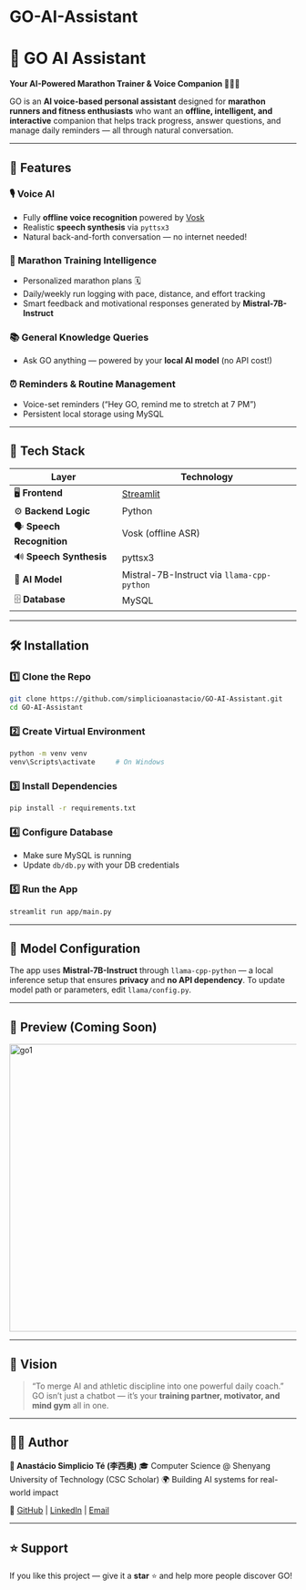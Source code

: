 # GO-AI-Assistant
# 🧠 GO AI Assistant

**Your AI-Powered Marathon Trainer & Voice Companion 🏃‍♂️💬**

GO is an **AI voice-based personal assistant** designed for **marathon runners and fitness enthusiasts** who want an **offline, intelligent, and interactive** companion that helps track progress, answer questions, and manage daily reminders — all through natural conversation.

---

## 🚀 Features

### 🎙️ Voice AI

* Fully **offline voice recognition** powered by [Vosk](https://alphacephei.com/vosk)
* Realistic **speech synthesis** via `pyttsx3`
* Natural back-and-forth conversation — no internet needed!

### 🏃 Marathon Training Intelligence

* Personalized marathon plans 🗓️
* Daily/weekly run logging with pace, distance, and effort tracking
* Smart feedback and motivational responses generated by **Mistral-7B-Instruct**

### 📚 General Knowledge Queries

* Ask GO anything — powered by your **local AI model** (no API cost!)

### ⏰ Reminders & Routine Management

* Voice-set reminders (“Hey GO, remind me to stretch at 7 PM”)
* Persistent local storage using MySQL

---

## 🧩 Tech Stack

| Layer                      | Technology                                 |
| -------------------------- | ------------------------------------------ |
| 🖥️ **Frontend**           | [Streamlit](https://streamlit.io)          |
| ⚙️ **Backend Logic**       | Python                                     |
| 🗣️ **Speech Recognition** | Vosk (offline ASR)                         |
| 🔊 **Speech Synthesis**    | pyttsx3                                    |
| 🤖 **AI Model**            | Mistral-7B-Instruct via `llama-cpp-python` |
| 🗄️ **Database**           | MySQL                                      |

---

## 🛠️ Installation

### 1️⃣ Clone the Repo

```bash
git clone https://github.com/simplicioanastacio/GO-AI-Assistant.git
cd GO-AI-Assistant
```

### 2️⃣ Create Virtual Environment

```bash
python -m venv venv
venv\Scripts\activate     # On Windows
```

### 3️⃣ Install Dependencies

```bash
pip install -r requirements.txt
```

### 4️⃣ Configure Database

* Make sure MySQL is running
* Update `db/db.py` with your DB credentials

### 5️⃣ Run the App

```bash
streamlit run app/main.py
```

---

## 🧠 Model Configuration

The app uses **Mistral-7B-Instruct** through `llama-cpp-python` — a local inference setup that ensures **privacy** and **no API dependency**.
To update model path or parameters, edit `llama/config.py`.

---

## 📸 Preview (Coming Soon)

<img width="959" height="505" alt="go1" src="https://github.com/user-attachments/assets/6e9adbaf-416f-41cb-b006-2ecedff7948f" />


---

## 💪 Vision

> “To merge AI and athletic discipline into one powerful daily coach.”
> GO isn’t just a chatbot — it’s your **training partner, motivator, and mind gym** all in one.

---

## 🧑‍💻 Author

**👤 Anastácio Simplicio Té (李西奥)**
🎓 Computer Science @ Shenyang University of Technology (CSC Scholar)
🌍 Building AI systems for real-world impact

🔗 [GitHub](https://github.com/simplicioanastacio) | [LinkedIn](#) | [Email](#)

---

## ⭐ Support

If you like this project — give it a **star** ⭐ and help more people discover GO!

